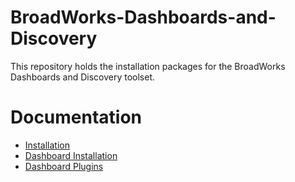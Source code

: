 # BroadWorks-Dashboards-and-Discovery

This repository holds the installation packages for the BroadWorks Dashboards and Discovery toolset.

# Documentation

* [Installation](BroadWorks%20Dashboards%20and%20Discovery.pdf)
* [Dashboard Installation](BroadWorks%20Dashboard%20and%20Discovery%20-%20Dashboard%20Installation.pdf)
* [Dashboard Plugins](BroadWorks%20Dashboard%20and%20Discovery%20Kibana%20Plugins.pdf)
